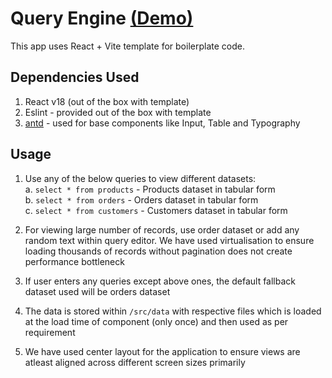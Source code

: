 # Query Engine [(Demo)](https://65c8e5970d7890324fd59907--capable-treacle-9f7356.netlify.app/)

This app uses React + Vite template for boilerplate code.

## Dependencies Used
1. React v18 (out of the box with template)
3. Eslint - provided out of the box with template
2. [antd](https://ant.design/docs/react/introduce) - used for base components like Input, Table and Typography

## Usage
1. Use any of the below queries to view different datasets:  
a. `select * from products` - Products dataset in tabular form  
b. `select * from orders` - Orders dataset in tabular form  
c. `select * from customers` - Customers dataset in tabular form

2. For viewing large number of records, use order dataset or add any random text within query editor. We have used virtualisation to ensure loading thousands of records without pagination does not create performance bottleneck

3. If user enters any queries except above ones, the default fallback dataset used will be orders dataset

4. The data is stored within `/src/data` with respective files which is loaded at the load time of component (only once) and then used as per requirement

5. We have used center layout for the application to ensure views are atleast aligned across different screen sizes primarily
